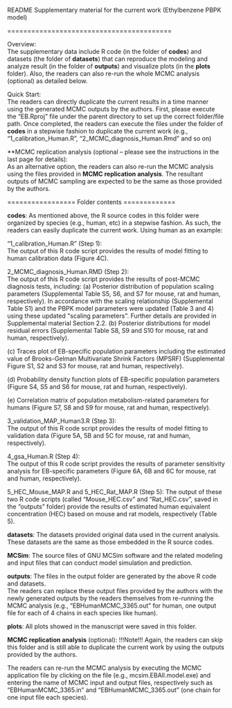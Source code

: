 
README Supplementary material for the current work (Ethylbenzene PBPK model) 

=========================================

Overview:  
The supplementary data include R code (in the folder of **codes**) and datasets (the folder of **datasets**) that can reproduce the modeling and analyze result (in the folder of **outputs**) and visualize plots (in the **plots** folder).  Also, the readers can also re-run the whole MCMC analysis (optional) as detailed below.

Quick Start:  
The readers can directly duplicate the current results in a time manner using the generated MCMC outputs by the authors.  First, please execute the “EB.Rproj” file under the parent directory to set up the correct folder/file path.  Once completed, the readers can execute the files under the folder of **codes** in a stepwise fashion to duplicate the current work (e.g., “1_calibration_Human.R”,  “2_MCMC_diagnosis_Human.Rmd” and so on)  

**MCMC replication analysis (optional – please see the instructions in the last page for details):  
As an alternative option, the readers can also re-run the MCMC analysis using the files provided in **MCMC replication analysis**. The resultant outputs of MCMC sampling are expected to be the same as those provided by the authors.   

================= Folder contents =============

**codes**: 
As mentioned above, the R source codes in this folder were organized by species (e.g., human, etc) in a stepwise fashion. As such, the readers can easily duplicate the current work. Using human as an example:

“1_calibration_Human.R” (Step 1):  
The output of this R code script provides the results of model fitting to human calibration data (Figure 4C). 

2_MCMC_diagnosis_Human.RMD (Step 2):  
The output of this R code script provides the results of post-MCMC diagnosis tests, including: 
(a) Posterior distribution of population scaling parameters (Supplemental Table S5, S6, and S7 for mouse, rat and human, respectively). In accordance with the scaling relationship (Supplemental Table S1) and the PBPK model parameters were updated (Table 3 and 4) using these updated "scaling parameters".  Further details are provided in Supplemental material Section 2.2.
(b) Posterior distributions for model residual errors (Supplemental Table S8, S9 and S10 for mouse, rat and human, respectively).

(c) Traces plot of EB-specific population parameters including the estimated value of Brooks-Gelman Multivariate Shrink Factors (MPSRF) (Supplemental Figure S1, S2 and S3 for mouse, rat and human, respectively).

(d) Probability density function plots of EB-specific population parameters (Figure S4, S5 and S6 for mouse, rat and human, respectively).

(e) Correlation matrix of population metabolism-related parameters for humans (Figure S7, S8 and S9 for mouse, rat and human, respectively).

3_validation_MAP_Human3.R (Step 3):  
The output of this R code script provides the results of model fitting to validation data (Figure 5A, 5B and 5C for mouse, rat and human, respectively). 

4_gsa_Human.R (Step 4):  
The output of this R code script provides the results of parameter sensitivity analysis for EB-specific parameters (Figure 6A, 6B and 6C for mouse, rat and human, respectively).

5_HEC_Mouse_MAP.R and 5_HEC_Rat_MAP.R (Step 5):
The output of these two R code scripts (called “Mouse_HEC.csv” and “Rat_HEC.csv”, saved in the “outputs” folder) provide the results of estimated human equivalent concentration (HEC) based on mouse and rat models, respectively (Table 5). 

**datasets**: The datasets provided original data used in the current analysis.  These datasets are the same as those embedded in the R source codes.  


**MCSim**: The source files of GNU MCSim software and the related modeling and input files that can conduct model simulation and prediction.

**outputs**: The files in the output folder are generated by the above R code and datasets.  
The readers can replace these output files provided by the authors with the newly generated outputs by the readers themselves from re-running the MCMC analysis (e.g., “EBHumanMCMC_3365.out” for human, one output file for each of 4 chains in each species like human).

**plots**: All plots showed in the manuscript were saved in this folder.


**MCMC replication analysis** (optional):
!!!Note!!!  Again, the readers can skip this folder and is still able to duplicate the current work by using the outputs provided by the authors.  

The readers can re-run the MCMC analysis by executing the MCMC application file by clicking on the file (e.g., mcsim.EBAll.model.exe) and entering the name of MCMC input and output files, respectively such as “EBHumanMCMC_3365.in” and “EBHumanMCMC_3365.out” (one chain for one input file each species). 
